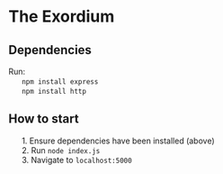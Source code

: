 # The Exordium

## Dependencies

Run: <br />
&nbsp;&nbsp;&nbsp;&nbsp;&nbsp;&nbsp;`npm install express` <br />
&nbsp;&nbsp;&nbsp;&nbsp;&nbsp;&nbsp;`npm install http`

## How to start

&nbsp;&nbsp;&nbsp;&nbsp;&nbsp;&nbsp;1. Ensure dependencies have been installed (above) <br />
&nbsp;&nbsp;&nbsp;&nbsp;&nbsp;&nbsp;2. Run `node index.js` <br />
&nbsp;&nbsp;&nbsp;&nbsp;&nbsp;&nbsp;3. Navigate to `localhost:5000`

